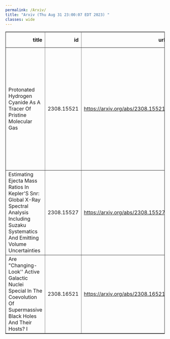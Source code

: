 ```yaml
---
permalink: /Arxiv/
title: "Arxiv (Thu Aug 31 23:00:07 EDT 2023) "
classes: wide
---
```

<table border="1" class="dataframe">
  <thead>
    <tr style="text-align: right;">
      <th>title</th>
      <th>id</th>
      <th>url</th>
      <th>authors</th>
      <th>Local Authors</th>
    </tr>
  </thead>
  <tbody>
    <tr>
      <td>Protonated Hydrogen Cyanide As A Tracer Of Pristine Molecular Gas</td>
      <td>2308.15521</td>
      <td><a href="https://arxiv.org/abs/2308.15521" target="_blank">https://arxiv.org/abs/2308.15521</a></td>
      <td>Y. Gong, F. J. Du, C. Henkel, A. M. Jacob, A. Belloche, J. Z. Wang, K. M. Menten, W. Yang, D. H. Quan, C. T. Bop, G. N. Ortiz-León, X. D. Tang, M. R. Rugel, S. Liu</td>
      <td>Ji Wang</td>
    </tr>
    <tr>
      <td>Estimating Ejecta Mass Ratios In Kepler'S Snr: Global X-Ray Spectral   Analysis Including Suzaku Systematics And Emitting Volume Uncertainties</td>
      <td>2308.15527</td>
      <td><a href="https://arxiv.org/abs/2308.15527" target="_blank">https://arxiv.org/abs/2308.15527</a></td>
      <td>Tyler Holland-Ashford, Patrick Slane, Laura A. Lopez, Katie Auchettl, Vinay Kashyap</td>
      <td>Laura Lopez</td>
    </tr>
    <tr>
      <td>Are "Changing-Look'' Active Galactic Nuclei Special In The Coevolution   Of Supermassive Black Holes And Their Hosts? I</td>
      <td>2308.16521</td>
      <td><a href="https://arxiv.org/abs/2308.16521" target="_blank">https://arxiv.org/abs/2308.16521</a></td>
      <td>J. Wang, W. K. Zheng, T. G. Brink, D. W. Xu, A. V. Filippenko, C. Gao, C. H. Xie, J. Y. Wei</td>
      <td>Ji Wang</td>
    </tr>
  </tbody>
</table>